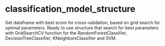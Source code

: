 # classification_model_structure
Get dataframe with best score for cross-validation, based on grid search for optimal parameters.
Ready to use structure that search for best parameters with GridSearchCV function for the RandomForestClassifier, DecisionTreeClassifier, KNeighborsClassifier and SVM.
